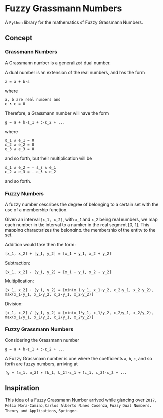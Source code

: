 # Fuzzy Grassmann Numbers

A `Python` library for the mathematics of Fuzzy Grassmann Numbers.


## Concept

### Grassmann Numbers

A Grassmann number is a generalized dual number.

A dual number is an extension of the real numbers, and has the form

    z = a + b⋅ε

where

    a, b are real numbers and
    ε ∧ ε = 0

Therefore, a Grassmann number will have the form

    g = a + b⋅ε_1 + c⋅ε_2 + ...

where

    ε_1 ∧ e_1 = 0
    ε_2 ∧ e_2 = 0
    ε_3 ∧ e_3 = 0

and so forth, but their multiplication will be

    ε_1 ∧ e_2 = - ε_2 ∧ e_1
    ε_2 ∧ e_3 = - ε_3 ∧ e_2

and so forth.


### Fuzzy Numbers

A fuzzy number describes the degree of belonging to a certain set with the use of a membership function.

Given an interval `[x_1, x_2]`, with `x_1` and `x_2` being real numbers, we map each number in the interval to a number in the real segment [0, 1]. This mapping characterizes the belonging, the membership of the entity to the set.

Addition would take then the form:

    [x_1, x_2] + [y_1, y_2] = [x_1 + y_1, x_2 + y_2]

Subtraction:

    [x_1, x_2] - [y_1, y_2] = [x_1 - y_1, x_2 - y_2]

Multiplication:

    [x_1, x_2] ⋅ [y_1, y_2] = [min(x_1⋅y_1, x_1⋅y_2, x_2⋅y_1, x_2⋅y_2), max(x_1⋅y_1, x_1⋅y_2, x_2⋅y_1, x_2⋅y_2)]

Division:

    [x_1, x_2] / [y_1, y_2] = [min(x_1/y_1, x_1/y_2, x_2/y_1, x_2/y_2), max(x_1/y_1, x_1/y_2, x_2/y_1, x_2/y_2)]


### Fuzzy Grassmann Numbers

Considering the Grassmann number

    g = a + b⋅ε_1 + c⋅ε_2 + ...

A Fuzzy Grassmann number is one where the coefficients `a`, `b`, `c`, and so forth are fuzzy numbers, arriving at

    fg = [a_1, a_2] + [b_1, b_2]⋅ε_1 + [c_1, c_2]⋅ε_2 + ...



## Inspiration

This idea of a Fuzzy Grassmann Number arrived while glancing over `2017`, `Felix Mora-Camino`, `Carlos Alberto Nunes Cosenza`, `Fuzzy Dual Numbers. Theory and Applications`, `Springer`.
